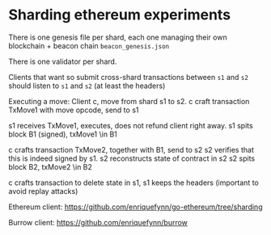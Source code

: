 # Sharding ethereum experiments

There is one genesis file per shard, each one managing their own blockchain + beacon chain `beacon_genesis.json`

There is one validator per shard. 

Clients that want so submit cross-shard transactions between `s1` and `s2` should listen to `s1` and `s2` (at least the
headers)


Executing a move:
Client c, move from shard s1 to s2.
c craft transaction TxMove1 with move opcode, send to s1

s1 receives TxMove1, executes, does not refund client right away.
s1 spits block B1 (signed), txMove1 \in B1

c crafts transaction TxMove2, together with B1, send to s2
s2 verifies that this is indeed signed by s1.
s2 reconstructs state of contract in s2
s2 spits block B2, txMove2 \in B2

c crafts transaction to delete state in s1,
s1 keeps the headers (important to avoid replay attacks)

Ethereum client:
https://github.com/enriquefynn/go-ethereum/tree/sharding

Burrow client:
https://github.com/enriquefynn/burrow
